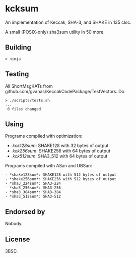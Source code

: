 # kcksum

An implementation of Keccak, SHA-3, and SHAKE in 135 cloc.

A small (POSIX-only) sha3sum utility in 50 more.

## Building

    > ninja

## Testing

All ShortMsgKATs from github.com/gvanas/KeccakCodePackage/TestVectors.
Do:

    > ./scripts/tests.sh
    ...
     0 files changed

## Using

Programs compiled with optimization:

   - *kck128sum*: SHAKE128 with 32 bytes of output
   - *kck256sum*: SHAKE256 with 64 bytes of output
   - *kck512sum*: SHA3_512 with 64 bytes of output

Programs compiled with ASan and UBSan:

    - *shake128sum*: SHAKE128 with 512 bytes of output
    - *shake256sum*: SHAKE256 with 512 bytes of output
    - *sha3_224sum*: SHA3-224
    - *sha3_256sum*: SHA3-256
    - *sha3_384sum*: SHA3-384
    - *sha3_512sum*: SHA3-512

## Endorsed by

Nobody.

## License

3BSD.
